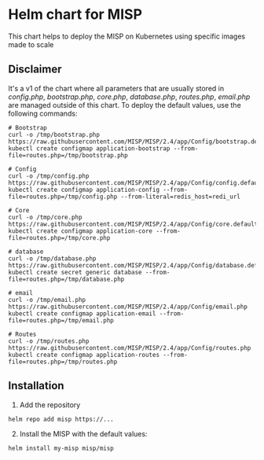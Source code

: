 # Helm chart for MISP
This chart helps to deploy the MISP on Kubernetes using specific images made to scale

## Disclaimer
It's a v1 of the chart where all parameters that are usually stored in *config.php*, *bootstrap.php*, *core.php*, *database.php*, *routes.php*, *email.php* are managed outside of this chart.
To deploy the default values, use the following commands:
```shell
# Bootstrap
curl -o /tmp/bootstrap.php https://raw.githubusercontent.com/MISP/MISP/2.4/app/Config/bootstrap.default.php
kubectl create configmap application-bootstrap --from-file=routes.php=/tmp/bootstrap.php

# Config
curl -o /tmp/config.php https://raw.githubusercontent.com/MISP/MISP/2.4/app/Config/config.default.php
kubectl create configmap application-config --from-file=routes.php=/tmp/config.php --from-literal=redis_host=redi_url

# Core
curl -o /tmp/core.php https://raw.githubusercontent.com/MISP/MISP/2.4/app/Config/core.default.php
kubectl create configmap application-core --from-file=routes.php=/tmp/core.php

# database
curl -o /tmp/database.php https://raw.githubusercontent.com/MISP/MISP/2.4/app/Config/database.default.php
kubectl create secret generic database --from-file=routes.php=/tmp/database.php

# email
curl -o /tmp/email.php https://raw.githubusercontent.com/MISP/MISP/2.4/app/Config/email.php
kubectl create configmap application-email --from-file=routes.php=/tmp/email.php

# Routes
curl -o /tmp/routes.php https://raw.githubusercontent.com/MISP/MISP/2.4/app/Config/routes.php
kubectl create configmap application-routes --from-file=routes.php=/tmp/routes.php

```

## Installation
1. Add the repository
```shell
helm repo add misp https://...
```
2. Install the MISP with the default values:
```shell
helm install my-misp misp/misp
```